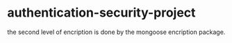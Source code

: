 # authentication-security-project

the second level of encription is done by the mongoose encription package. 
